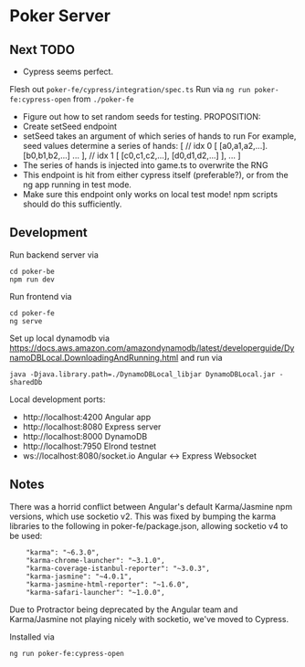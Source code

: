 # Poker Server

## Next TODO
- Cypress seems perfect. 

Flesh out `poker-fe/cypress/integration/spec.ts`
Run via `ng run poker-fe:cypress-open` from `./poker-fe`

- Figure out how to set random seeds for testing.
PROPOSITION:
- Create setSeed endpoint
- setSeed takes an argument of which series of hands to run 
For example, seed values determine a series of hands:
[
    // idx 0
    [
        [a0,a1,a2,...].
        [b0,b1,b2,...]
        ...
    ],
    // idx 1
    [
        [c0,c1,c2,...],
        [d0,d1,d2,...] 
    ],
    ...
]
- The series of hands is injected into game.ts to overwrite the RNG
- This endpoint is hit from either cypress itself (preferable?), or from the ng app running in test mode.
- Make sure this endpoint only works on local test mode! npm scripts should do this sufficiently.


## Development
Run backend server via 
```
cd poker-be
npm run dev
```
Run frontend via 
```
cd poker-fe
ng serve
```
Set up local dynamodb via 
https://docs.aws.amazon.com/amazondynamodb/latest/developerguide/DynamoDBLocal.DownloadingAndRunning.html
and run via
```
java -Djava.library.path=./DynamoDBLocal_libjar DynamoDBLocal.jar -sharedDb
```



Local development ports:
- http://localhost:4200 Angular app
- http://localhost:8080 Express server
- http://localhost:8000 DynamoDB
- http://localhost:7950 Elrond testnet
- ws://localhost:8080/socket.io Angular <-> Express Websocket


## Notes
There was a horrid conflict between Angular's default Karma/Jasmine npm versions, which use socketio v2. This was fixed by bumping the karma libraries to the following in poker-fe/package.json, allowing socketio v4 to be used:
```    
    "karma": "~6.3.0",
    "karma-chrome-launcher": "~3.1.0",
    "karma-coverage-istanbul-reporter": "~3.0.3",
    "karma-jasmine": "~4.0.1",
    "karma-jasmine-html-reporter": "~1.6.0",
    "karma-safari-launcher": "~1.0.0",
```

Due to Protractor being deprecated by the Angular team and Karma/Jasmine not playing nicely with socketio, we've moved to Cypress.

Installed via 

```
ng run poker-fe:cypress-open
```
